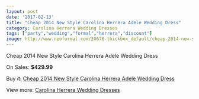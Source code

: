 ```yaml
---
layout: post
date: '2017-02-13'
title: "Cheap 2014 New Style Carolina Herrera Adele Wedding Dress"
category: Carolina Herrera Wedding Dresses
tags: ["party","wedding","formal","herrera","discount"]
image: http://www.neoformal.com/20676-thickbox_default/cheap-2014-new-style-carolina-herrera-adele-wedding-dress.jpg
---
```

Cheap 2014 New Style Carolina Herrera Adele Wedding Dress

On Sales: **$429.99**
<a href="https://www.neoformal.com/en/carolina-herrera-wedding-dresses-2014/6616-cheap-2014-new-style-carolina-herrera-adele-wedding-dress.html"><amp-img layout="responsive" width="600" height="600" src="//www.neoformal.com/20676-thickbox_default/cheap-2014-new-style-carolina-herrera-adele-wedding-dress.jpg" alt="Cheap 2014 New Style Carolina Herrera Adele Wedding Dress 0" /></a>
<a href="https://www.neoformal.com/en/carolina-herrera-wedding-dresses-2014/6616-cheap-2014-new-style-carolina-herrera-adele-wedding-dress.html"><amp-img layout="responsive" width="600" height="600" src="//www.neoformal.com/20677-thickbox_default/cheap-2014-new-style-carolina-herrera-adele-wedding-dress.jpg" alt="Cheap 2014 New Style Carolina Herrera Adele Wedding Dress 1" /></a>

Buy it: [Cheap 2014 New Style Carolina Herrera Adele Wedding Dress](https://www.neoformal.com/en/carolina-herrera-wedding-dresses-2014/6616-cheap-2014-new-style-carolina-herrera-adele-wedding-dress.html "Cheap 2014 New Style Carolina Herrera Adele Wedding Dress")

View more: [Carolina Herrera Wedding Dresses](https://www.neoformal.com/en/94-carolina-herrera-wedding-dresses-2014 "Carolina Herrera Wedding Dresses")